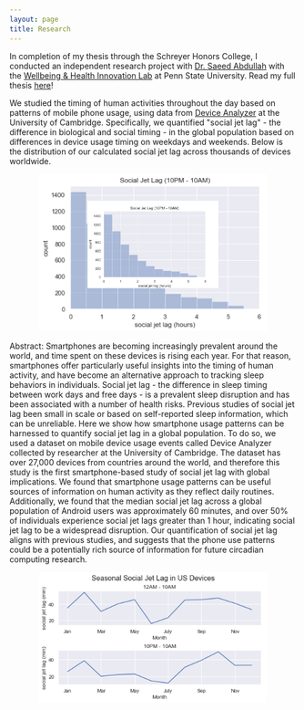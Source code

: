 ```yaml
---
layout: page
title: Research
---
```


In completion of my thesis through the Schreyer Honors College, I conducted an independent research project with [Dr. Saeed Abdullah](http://saeedabdullah.com/) with the [Wellbeing & Health Innovation Lab](https://whilab.org/) at Penn State University. Read my full thesis [here](/files/JaegerThesisFinal.pdf)!

We studied the timing of human activities throughout the day based on patterns of mobile phone usage, using data from [Device Analyzer](https://deviceanalyzer.cl.cam.ac.uk/) at the University of Cambridge. Specifically, we quantified "social jet lag" - the difference in biological and social timing - in the global population based on differences in device usage timing on weekdays and weekends. Below is the distribution of our calculated social jet lag across thousands of devices worldwide.

<p align="center">
  <img src="/files/SJL1010.png" alt="SJL Histogram" width = "400"/>
</p>

Abstract: Smartphones are becoming increasingly prevalent around the world, and time spent on these devices is rising each year. For that reason, smartphones offer particularly useful insights into the timing of human activity, and have become an alternative approach to tracking sleep behaviors in individuals. Social jet lag - the difference in sleep timing between work days and free days - is a prevalent sleep disruption and has been associated with a number of health risks. Previous studies of social jet lag been small in scale or based on self-reported sleep information, which can be unreliable. Here we show how smartphone usage patterns can be harnessed to quantify social jet lag in a global population. To do so, we used a dataset on mobile device usage events called Device Analyzer collected by researcher at the University of Cambridge. The dataset has over 27,000 devices from countries around the world, and therefore this study is the first smartphone-based study of social jet lag with global implications. We found that smartphone usage patterns can be useful sources of information on human activity as they reflect daily routines. Additionally, we found that the median social jet lag across a global population of Android users was approximately 60 minutes, and over 50% of individuals experience social jet lags greater than 1 hour, indicating social jet lag to be a widespread disruption. Our quantification of social jet lag aligns with previous studies, and suggests that the phone use patterns could be a potentially rich source of information for future circadian computing research.

<p align="center">
  <img src="/files/SeasonalSJLBoth.png" alt="SJL Seasonal" width = "400"/>
</p>
